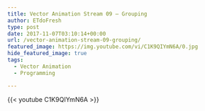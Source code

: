 ```yaml
---
title: Vector Animation Stream 09 – Grouping
author: ETdoFresh
type: post
date: 2017-11-07T03:10:14+00:00
url: /vector-animation-stream-09-grouping/
featured_image: https://img.youtube.com/vi/C1K9QIYmN6A/0.jpg
hide_featured_image: true
tags:
  - Vector Animation
  - Programming

---
```


{{< youtube C1K9QIYmN6A >}}